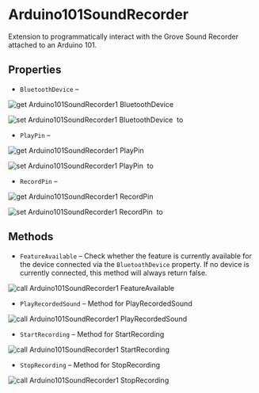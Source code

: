 # Arduino101SoundRecorder

Extension to programmatically interact with the Grove Sound Recorder attached to an Arduino 101.

## Properties

+ <a name="BluetoothDevice"></a>`BluetoothDevice` – 


![get Arduino101SoundRecorder1 BluetoothDevice ](blocks/Arduino101SoundRecorder.BluetoothDevice_getter.svg)


![set Arduino101SoundRecorder1 BluetoothDevice  to](blocks/Arduino101SoundRecorder.BluetoothDevice_setter.svg)

+ <a name="PlayPin"></a>`PlayPin` – 


![get Arduino101SoundRecorder1 PlayPin ](blocks/Arduino101SoundRecorder.PlayPin_getter.svg)


![set Arduino101SoundRecorder1 PlayPin  to](blocks/Arduino101SoundRecorder.PlayPin_setter.svg)

+ <a name="RecordPin"></a>`RecordPin` – 


![get Arduino101SoundRecorder1 RecordPin ](blocks/Arduino101SoundRecorder.RecordPin_getter.svg)


![set Arduino101SoundRecorder1 RecordPin  to](blocks/Arduino101SoundRecorder.RecordPin_setter.svg)

## Methods

+ <a name="FeatureAvailable"></a>`FeatureAvailable` – Check whether the feature is currently available for the device connected via the
 <code>BluetoothDevice</code> property. If no device is currently connected, this method will
 always return false.

![call Arduino101SoundRecorder1 FeatureAvailable](blocks/Arduino101SoundRecorder.FeatureAvailable.svg)

+ <a name="PlayRecordedSound"></a>`PlayRecordedSound` – Method for PlayRecordedSound

![call Arduino101SoundRecorder1 PlayRecordedSound](blocks/Arduino101SoundRecorder.PlayRecordedSound.svg)

+ <a name="StartRecording"></a>`StartRecording` – Method for StartRecording

![call Arduino101SoundRecorder1 StartRecording](blocks/Arduino101SoundRecorder.StartRecording.svg)

+ <a name="StopRecording"></a>`StopRecording` – Method for StopRecording

![call Arduino101SoundRecorder1 StopRecording](blocks/Arduino101SoundRecorder.StopRecording.svg)


